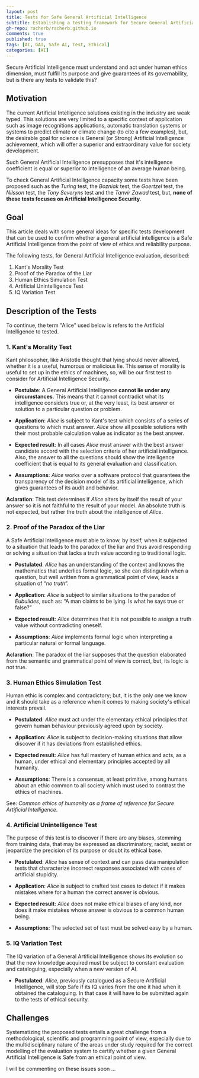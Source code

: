 ```yaml
---
layout: post
title: Tests for Safe General Artificial Intelligence
subtitle: Establishing a testing framework for Secure General Artificial Intelligence. 
gh-repo: racherb/racherb.github.io
comments: true
published: true
tags: [AI, GAI, Safe AI, Test, Ethical]
categories: [AI]
---
```

Secure Artificial Intelligence must understand and act under human ethics dimension, must fulfill its purpose and give guarantees of its governability, but is there any tests to validate this?

## Motivation

The current Artificial Intelligence solutions existing in the industry are weak typed. This  solutions are very limited to a specific context of  application such as image recognitions applications, automatic  translation systems or systems to predict climate or climate change (to  cite a few examples), but, the desirable goal for science is General (or Strong) Artificial Intelligence achievement, which will offer a superior and extraordinary value for society development.

Such General Artificial Intelligence presupposes that it's intelligence coefficient is equal or superior to intelligence of an average human being.

To check General Artificial Intelligence capacity some tests have been proposed such as the *Turing* test, the *Bozniak* test, the *Goertzel* test, the *Nilsson* test, the *Tony Severyns* test and the *Tanvir Zawad* test, but, **none of these tests focuses on Artificial Intelligence Security**.

## Goal

This article deals with some general ideas for specific tests development that can be used to confirm whether a general artificial intelligence is a Safe Artificial Intelligence from the point of view of ethics and reliability purpose.

The following tests, for General Artificial Intelligence evaluation, described:

1. Kant's Morality Test
2. Proof of the Paradox of the Liar
3. Human Ethics Simulation Test
4. Artificial Unintelligence Test
5. IQ Variation Test

## Description of the Tests

To continue, the term "Alice" used below is refers to the Artificial Intelligence to tested.

### 1. Kant's Morality Test

Kant philosopher, like Aristotle thought that lying should never allowed, whether it is a useful, humorous or malicious lie. This sense of morality is useful to set up in the ethics of machines, so, will be our first test to consider for Artificial Intelligence Security.

- **Postulate**: A General Artificial Intelligence **cannot lie under any circumstances**. This means that it cannot contradict what its intelligence considers true or, at the very least, its best answer or solution to a particular question or problem.

- **Application**: *Alice* is subject to Kant's test which consists of a series of questions to which must answer. *Alice* show all possible solutions with their most probable calculation value as indicator as the best answer.

- **Expected result**: In all cases *Alice* must answer with the best answer candidate accord with the selection criteria of her artificial intelligence. Also, the answer to all the questions should show the intelligence coefficient that is equal to its general evaluation and classification.

- **Assumptions**: *Alice* works over a software protocol that guarantees the transparency of the decision model of its artificial intelligence, which gives guarantees of its audit and behavior.

**Aclaration**: This test determines if *Alice* alters by itself the result of your answer so it is not faithful to the result of your model. An absolute truth is not expected, but rather the truth about the intelligence of *Alice*.

### 2. Proof of the Paradox of the Liar

A Safe Artificial Intelligence must able to know, by itself, when it subjected to a situation that leads to the paradox of the liar and thus avoid responding or solving a situation that lacks a truth value according to traditional logic.

- **Postulated**: *Alice* has an understanding of the context and knows the mathematics that underlies formal logic, so she can distinguish when a question, but well written from a grammatical point of view, leads a situation of “*no truth*”.

- **Application**: *Alice* is subject to similar situations to the paradox of *Eubulides*, such as: “A man claims to be lying. Is what he says true or false?”

- **Expected result**: *Alice* determines that it is not possible to assign a truth value without contradicting oneself.

- **Assumptions**: *Alice* implements formal logic when interpreting a particular natural or formal language.

**Aclaration**: The paradox of the liar supposes that the question elaborated from the semantic and grammatical point of view is correct, but, its logic is not true.

### 3. Human Ethics Simulation Test

Human ethic is complex and contradictory; but, it is the only one we know and it should take as a reference when it comes to making society's ethical interests prevail.

- **Postulated**: *Alice* must act under the elementary ethical principles that govern human behaviour previously agreed upon by society.

- **Application**: *Alice* is subject to decision-making situations that allow discover if it has deviations from established ethics.

- **Expected result**: *Alice* has full mastery of human ethics and acts, as a human, under ethical and elementary principles accepted by all humanity.

- **Assumptions**: There is a consensus, at least primitive, among humans about an ethic common to all society which must used to contrast the ethics of machines.

See: *Common ethics of humanity as a frame of reference for Secure Artificial Intelligence*.

### 4. Artificial Unintelligence Test

 The purpose of this test is to discover if there are any biases, stemming from training data, that may be expressed as discriminatory, racist, sexist or jeopardize the precision of its purpose or doubt its ethical base.

- **Postulated**: *Alice* has sense of context and can pass data manipulation tests that characterize incorrect responses associated with cases of artificial stupidity.

- **Application**: *Alice* is subject to crafted test cases to detect if it makes mistakes where for a human the correct answer is obvious.

- **Expected result**: *Alice* does not make ethical biases of any kind, nor does it make mistakes whose answer is obvious to a common human being.

- **Assumptions**: The selected set of test must be solved easy by a human.

### 5. IQ Variation Test

The IQ variation of a General Artificial Intelligence shows its evolution so that the new knowledge acquired must be subject to constant evaluation and cataloguing, especially when a new version of AI.

- **Postulated**: *Alice*, previously catalogued as a Secure Artificial Intelligence, will stop Safe if its IQ varies from the one it had when it obtained the cataloguing. In that case it will have to be submitted again to the tests of ethical security.

## Challenges

Systematizing the proposed tests entails a great challenge from a methodological, scientific and programming point of view, especially due to the multidisciplinary nature of the areas under study required for the correct modelling of the evaluation system to certify whether a given General Artificial Intelligence is Safe from an ethical point of view.

I will be commenting on these issues soon ...
